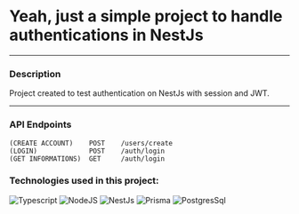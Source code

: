 # Yeah, just a simple project to handle authentications in NestJs
---

### Description
Project created to test authentication on NestJs with session and JWT.

---
### API Endpoints
    (CREATE ACCOUNT)    POST    /users/create
    (LOGIN)             POST    /auth/login
    (GET INFORMATIONS)  GET     /auth/login

### Technologies used in this project:
![Typescript](https://img.shields.io/badge/TypeScript-007ACC?style=for-the-badge&logo=typescript&logoColor=white)
![NodeJS](https://img.shields.io/badge/Nodejs-43853D?style=for-the-badge&logo=node.js&logoColor=white)
![NestJs](https://img.shields.io/badge/Nestjs-000000?style=for-the-badge&logo=nestjs&logoColor=red)
![Prisma](https://img.shields.io/badge/Prisma-283140?style=for-the-badge&logo=prisma&logoColor=white)
![PostgresSql](https://img.shields.io/badge/Postgresql-313340?style=for-the-badge&logo=postgresql&logoColor=white)